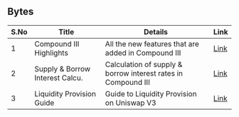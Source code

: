 ## Bytes

| S.No        | Title       |  Details  |  Link  |
| ----------- | ----------- |----------- | ----------- |
| 1      | Compound III Highlights | All the new features that are added in Compound III |  [Link](markdown/compound-iii-highlights-compound.md) |
 | 2      | Supply & Borrow Interest Calcu. | Calculation of supply & borrow interest rates in Compound III |  [Link](markdown/supply-borrow-interest-calcu-compound.md) |
 | 3      | Liquidity Provision Guide | Guide to Liquidity Provision on Uniswap V3 |  [Link](markdown/liquidity-provision-guide-the-test-academy.md) |